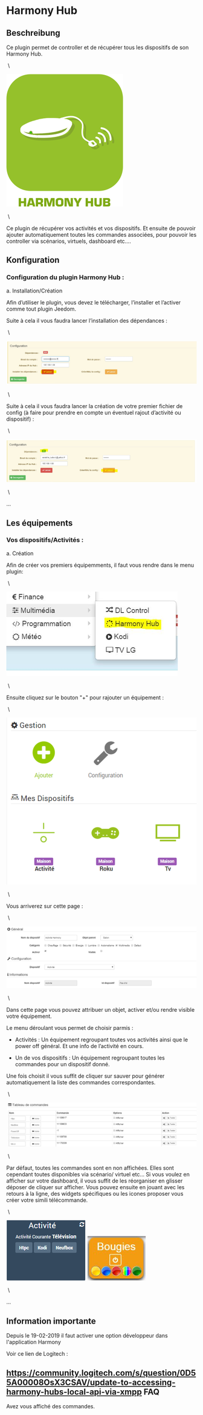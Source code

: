 Harmony Hub 
===========

Beschreibung 
-----------

Ce plugin permet de controller et de récupérer tous les dispositifs de
son Harmony Hub.

 \

![harmonyhub icon](./images/harmonyhub_icon.png)

 \

Ce plugin de récupérer vos activités et vos dispositifs. Et ensuite de
pouvoir ajouter automatiquement toutes les commandes associées, pour
pouvoir les controller via scénarios, virtuels, dashboard etc…​.

Konfiguration
-------------

### Configuration du plugin Harmony Hub : 

a.  Installation/Création

Afin d’utiliser le plugin, vous devez le télécharger, l’installer et
l’activer comme tout plugin Jeedom.

Suite à cela il vous faudra lancer l’installation des dépendances :

 \

![dep harmony](./images/dep_harmony.jpg)

 \

Suite à cela il vous faudra lancer la création de votre premier fichier
de config (à faire pour prendre en compte un éventuel rajout d’activité
ou dispositif) :

 \

![conf harmony](./images/conf_harmony.jpg)

 \

…​

Les équipements 
---------------

### Vos dispositifs/Activités : 

a.  Création

Afin de créer vos premiers équipemments, il faut vous rendre dans le
menu plugin:

 \

![menu harmony](./images/menu_harmony.jpg)

 \

Ensuite cliquez sur le bouton "+" pour rajouter un équipement :

 \

![harmonyhub screenshot2](./images/harmonyhub_screenshot2.jpg)

 \

Vous arriverez sur cette page :

 \

![harmonyhub screenshot3](./images/harmonyhub_screenshot3.jpg)

 \

Dans cette page vous pouvez attribuer un objet, activer et/ou rendre
visible votre équipement.

Le menu déroulant vous permet de choisir parmis :

-   Activités : Un équipement regroupant toutes vos activités ainsi que
    le power off général. Et une info de l’activité en cours.

-   Un de vos dispositifs : Un équipement regroupant toutes les
    commandes pour un dispositif donné.

Une fois choisit il vous suffit de cliquer sur sauver pour générer
automatiquement la liste des commandes correspondantes.

 \

![harmonyhub screenshot4](./images/harmonyhub_screenshot4.jpg)

 \

Par défaut, toutes les commandes sont en non affichées. Elles sont
cependant toutes disponibles via scénario/ virtuel etc…​ Si vous voulez
en afficher sur votre dashboard, il vous suffit de les réorganiser en
glisser déposer de cliquer sur afficher. Vous pouvez ensuite en jouant
avec les retours à la ligne, des widgets spécifiques ou les icones
proposer vous créer votre simili télécommande.

 \

![harmonyhub screenshot5](./images/harmonyhub_screenshot5.jpg)
![harmonyhub screenshot6](./images/harmonyhub_screenshot6.jpg)

 \

…​

Information importante
----------------------

Depuis le 19-02-2019 il faut activer une option développeur dans l'application Harmony

Voir ce lien de Logitech :


<https://community.logitech.com/s/question/0D55A00008OsX3CSAV/update-to-accessing-harmony-hubs-local-api-via-xmpp>
FAQ 
---

Avez vous affiché des commandes.
